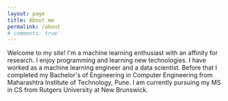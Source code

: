 ```yaml
---
layout: page
title: About me
permalink: /about
# comments: true
---
```


<div class="row justify-content-between">
<div class="col-md-8 pr-5">

<p>Welcome to my site! I'm a machine learning enthusiast with an affinity for research. I enjoy programming and learning new technologies. I have worked as a machine learning engineer and a data scientist. Before that I completed my Bachelor's of Engineering in Computer Engineering from Maharashtra Institute of Technology, Pune. I am currently pursuing my MS in CS from Rutgers University at New Brunswick.</p>

<!-- <p class="mb-5"><img class="shadow-lg" src="{{site.baseurl}}/assets/images/mediumish-jekyll-template.png" alt="jekyll template mediumish" /></p>
<h4>Documentation</h4>

<p>Please, read the docs <a href="https://bootstrapstarter.com/bootstrap-templates/template-mediumish-bootstrap-jekyll/">here</a>.</p>

<h4>Questions or bug reports?</h4>

<p>Head over to our <a href="https://github.com/wowthemesnet/mediumish-theme-jekyll">Github repository</a>!</p> -->

</div>

<div class="col-md-4">

<div class="sticky-top sticky-top-80">
<!-- <h5>Buy me a coffee</h5>

<p>Thank you for your support! Your donation helps me to maintain and improve <a target="_blank" href="https://github.com/wowthemesnet/mediumish-theme-jekyll">Mediumish <i class="fab fa-github"></i></a>.</p>

<a target="_blank" href="https://www.wowthemes.net/donate/" class="btn btn-danger">Buy me a coffee</a> <a target="_blank" href="https://bootstrapstarter.com/bootstrap-templates/template-mediumish-bootstrap-jekyll/" class="btn btn-warning">Documentation</a> -->

<img src="{{site.baseurl}}/assets/images/Personal/display_picture.jpg" style='border-radius: 50%; display: block; margin-left: auto; margin-right: auto;width: 75%; height: 75%'/>
<p style='text-align: center;'>Get in touch!<br>You can contact me on <a href='https://www.linkedin.com/in/aniket-sanap-940145185/'>linkedin</a></p>
</div>
</div>
</div>
